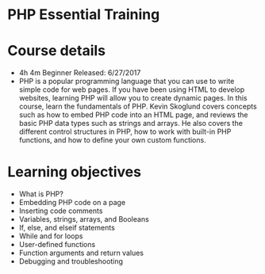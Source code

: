 # PHP Essential Training
# Course details
- 4h 4m  Beginner  Released: 6/27/2017
- PHP is a popular programming language that you can use to write simple code for web pages. If you have been using HTML to develop websites, learning PHP will allow you to create dynamic pages. In this course, learn the fundamentals of PHP. Kevin Skoglund covers concepts such as how to embed PHP code into an HTML page, and reviews the basic PHP data types such as strings and arrays. He also covers the different control structures in PHP, how to work with built-in PHP functions, and how to define your own custom functions.

# Learning objectives
- What is PHP?
- Embedding PHP code on a page
- Inserting code comments
- Variables, strings, arrays, and Booleans
- If, else, and elseif statements
- While and for loops
- User-defined functions
- Function arguments and return values
- Debugging and troubleshooting
